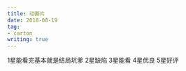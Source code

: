 ```yaml
---
title: 动画片
date: 2018-08-19
tag:
- carton
writing: true
---
```


1星能看完基本就是结局坑爹
2星缺陷
3星能看
4星优良
5星好评



